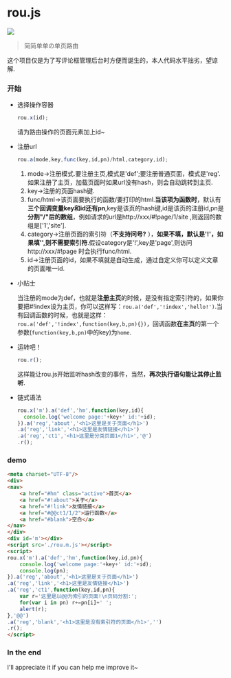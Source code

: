 # rou.js
![](https://wx4.sinaimg.cn/large/ed039e1fly1gbhvzt8ppnj20m808c3ys)  
> 简简单单の单页路由  

这个项目仅是为了写评论框管理后台时方便而诞生的，本人代码水平拙劣，望谅解.  

### 开始  
* 选择操作容器
  ```javascript
  rou.x(id);  
  ```
  请为路由操作的页面元素加上id~  
  
* 注册url  
  ```javascript
  rou.a(mode,key,func(key,id,pn)/html,category,id);  
  ````
  1. mode->注册模式.要注册主页,模式是'def';要注册普通页面，模式是'reg'.如果注册了主页，加载页面时如果url没有hash，则会自动跳转到主页.  
  2. key->注册的页面hash键.  
  3. func/html->该页面要执行的函数/要打印的html.**当该项为函数时**，默认有**三个回调变量key和id还有pn**,key是该页的hash键,id是该页的注册id,pn是**分割"/"后的数组**，例如请求的url是http://xxx/#!page/1/site ,则返回的数组是['1','site'].  
  4. category->注册页面的索引符（**不支持问号?** ），**如果不填，默认是'!'，如果填'',则不需要索引符**.假设category是'!',key是'page',则访问 http://xxx/#!page 时会执行func/html.  
  5. id->注册页面的id，如果不填就是自动生成，通过自定义你可以定义文章的页面唯一id.    
 
* 小贴士  
  
  当注册的mode为def，也就是**注册主页**的时候，是没有指定索引符的，如果你要把#!index设为主页，你可以这样写：```rou.a('def','!index','hello!')```.当有回调函数的时候，也就是这样：```rou.a('def','!index',function(key,b,pn){})```，回调函数**在主页**的第一个参数(```function(key,b,pn)```中的key)为```home```.  
  
* 运转吧！  
  ```javascript
  rou.r();  
  ```
  这样能让rou.js开始监听hash改变的事件，当然，**再次执行语句能让其停止监听**.  
  
* 链式语法  
  ```javascript
  rou.x('m').a('def','hm',function(key,id){
    console.log('welcome page:'+key+' id:'+id);
  }).a('reg','about','<h1>这里是关于页面</h1>')
  .a('reg','link','<h1>这里是友情链接</h1>')
  .a('reg','ct1','<h1>这里是分类页面1</h1>','@')
  .r();
  ```
  
### demo  
  ```html 
  <meta charset="UTF-8"/> 
  <div>
  <nav>
	  <a href="#hm" class="active">首页</a>
	  <a href="#!about">关于</a>
	  <a href="#!link">友情链接</a>
	  <a href="#@@ct1/1/2">运行函数</a>
	  <a href="#blank">空白</a>
  </nav>
  </div>
  <div id='m'></div>
  <script src='./rou.m.js'></script>
  <script>
  rou.x('m').a('def','hm',function(key,id,pn){
      console.log('welcome page:'+key+' id:'+id);
      console.log(pn);
  }).a('reg','about','<h1>这里是关于页面</h1>')
  .a('reg','link','<h1>这里是友情链接</h1>')
  .a('reg','ct1',function(key,id,pn){
	  var r='这里是以@@为索引的页面!\n页码分割:';
	  for(var i in pn) r+=pn[i]+' ';
	  alert(r);
  },'@@')
  .a('reg','blank','<h1>这里是没有索引符的页面</h1>','')
  .r();
  </script>
  ``` 
  
### In the end
  I'll appreciate it if you can help me improve it~  
